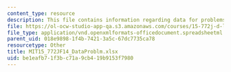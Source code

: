 ```yaml
---
content_type: resource
description: This file contains information regarding data for problems 2 and 3.
file: https://ol-ocw-studio-app-qa.s3.amazonaws.com/courses/15-772j-d-lab-supply-chains-fall-2014/be1eafb71f3bc71a9cb419b9153f7980_MIT15_772JF14_DataProblm.xlsx
file_type: application/vnd.openxmlformats-officedocument.spreadsheetml.sheet
parent_uid: 018e9898-1f4b-7421-3a5c-67dc7735ca78
resourcetype: Other
title: MIT15_772JF14_DataProblm.xlsx
uid: be1eafb7-1f3b-c71a-9cb4-19b9153f7980
---
```

